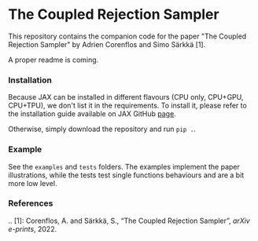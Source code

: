 # The Coupled Rejection Sampler

This repository contains the companion code for the paper "The Coupled Rejection Sampler" by Adrien Corenflos and Simo Särkkä [1].

A proper readme is coming.

### Installation

Because JAX can be installed in different flavours (CPU only, CPU+GPU, CPU+TPU), we don't list it in the requirements.
To install it, please refer to the installation guide available on JAX
GitHub [page](https://github.com/google/jax#installation).

Otherwise, simply download the repository and run `pip .`.

### Example

See the `examples` and `tests` folders. The examples implement the paper illustrations, while the tests test single functions behaviours and are a bit more low level.


### References

.. [1]: Corenflos, A. and Särkkä, S., “The Coupled Rejection Sampler”, <i>arXiv e-prints</i>, 2022.
